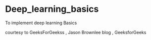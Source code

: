# Deep_learning_basics
To implement deep learning Basics 

courtesy to GeeksForGeekss , Jason Brownlee blog , GeeksforGeeks 
